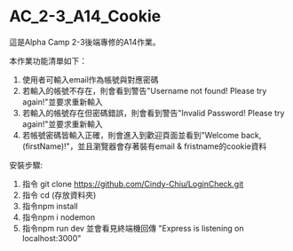 # AC_2-3_A14_Cookie
這是Alpha Camp 2-3後端專修的A14作業。

本作業功能清單如下：
1. 使用者可輸入email作為帳號與對應密碼
2. 若輸入的帳號不存在，則會看到警告"Username not found! Please try again!"並要求重新輸入
3. 若輸入的帳號存在但密碼錯誤，則會看到警告"Invalid Password! Please try again!"並要求重新輸入
4. 若帳號密碼皆輸入正確，則會進入到歡迎頁面並看到"Welcome back, (firstName)!"，並且瀏覽器會存著裝有email & fristname的cookie資料

安裝步驟:
1. 指令 git clone https://github.com/Cindy-Chiu/LoginCheck.git
2. 指令 cd (存放資料夾)
3. 指令npm install
4. 指令npm i nodemon
5. 指令npm run dev 並會看見終端機回傳
"Express is listening on localhost:3000"
